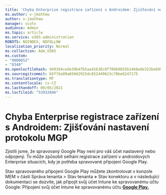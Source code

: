 ```yaml
---
title: 'Chyba Enterprise registrace zařízení s Androidem: Zjišťování nastavení protokolu MGP'
ms.author: v-jmathew
author: v-jmathew
manager: scotv
audience: Admin
ms.topic: article
ms.service: o365-administration
ROBOTS: NOINDEX, NOFOLLOW
localization_priority: Normal
ms.collection: Adm_O365
ms.custom:
- "9000652"
- "8340"
ms.openlocfilehash: 9493d4cede39b4fb5aa41638c0f709b9025b2468ade322be6991bdad17e97d5d
ms.sourcegitcommit: b5f7da89a650d2915dc652449623c78be6247175
ms.translationtype: MT
ms.contentlocale: cs-CZ
ms.lasthandoff: 08/05/2021
ms.locfileid: "53932846"
---
```

# <a name="android-enterprise-enrollment-error-mgp-set-up-detection"></a>Chyba Enterprise registrace zařízení s Androidem: Zjišťování nastavení protokolu MGP

Zjistili jsme, že spravovaný Google Play není pro váš účet nastavený nebo odpojený. To může způsobit selhání registrace zařízení v androidových Enterprise situacích, kdy je potřeba spravované připojení Google Play.

Stav spravovaného připojení Google Play můžete zkontrolovat v konzole MEM v části Správa tenanta > Stav tenanta **>** Stav konektoru a v následující dokumentaci se dozvíte, jak připojit svůj účet Intune ke spravovanému účtu Google: Připojení svůj účet Intune ke spravovanému účtu **[Google Play.](https://docs.microsoft.com/mem/intune/enrollment/connect-intune-android-enterprise)**

